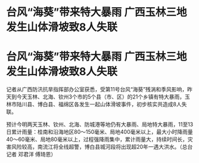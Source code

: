 # 台风“海葵”带来特大暴雨 广西玉林三地发生山体滑坡致8人失联

# 台风“海葵”带来特大暴雨 广西玉林三地发生山体滑坡致8人失联

记者从广西防汛抗旱指挥部办公室获悉，受第11号台风“海葵”残涡和季风影响，昨天到今天玉林、北海、钦州3个市的5个县（市、区）的21个乡镇有特大暴雨，玉林市陆川县、博白县、福绵区各发生一起山体滑坡事件，初步核实共造成8人失联。

预计今明两天玉林、钦州、北海、防城港等地仍有大暴雨、局地特大暴雨，11至13日累计雨量：桂南和沿海地区80～150毫米、局地400毫米以上，最大小时降雨量40～60毫米、局地80毫米以上，过程强降雨集中，累计雨量大，持续时间长，灾害风险较高，南流江将全线超警，博白县城河段将出现超20年一遇大洪水。（总台记者
邓君洋 傅琦恩）

